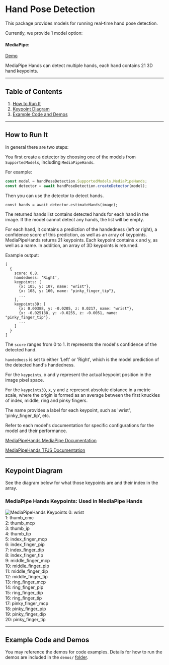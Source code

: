 # Hand Pose Detection

This package provides models for running real-time hand pose detection.

Currently, we provide 1 model option:

#### MediaPipe:
[Demo](https://storage.googleapis.com/tfjs-models/demos/hand-pose-detection/index.html?model=mediapipe_hands)

MediaPipe Hands can detect multiple hands, each hand contains 21 3D hand keypoints.

-------------------------------------------------------------------------------
## Table of Contents
1. [How to Run It](#how-to-run-it)
2. [Keypoint Diagram](#keypoint-diagram)
3. [Example Code and Demos](#example-code-and-demos)

-------------------------------------------------------------------------------
## How to Run It
In general there are two steps:

You first create a detector by choosing one of the models from `SupportedModels`,
including `MediaPipeHands`.

For example:

```javascript
const model = handPoseDetection.SupportedModels.MediaPipeHands;
const detector = await handPoseDetection.createDetector(model);
```

Then you can use the detector to detect hands.

```
const hands = await detector.estimateHands(image);
```

The returned hands list contains detected hands for each hand in the image.
If the model cannot detect any hands, the list will be empty.

For each hand, it contains a prediction of the handedness (left or right), a confidence score of this prediction, as well as an array of keypoints.
MediaPipeHands returns 21 keypoints.
Each keypoint contains x and y, as well as a name. In addition, an array of 3D keypoints is returned.

Example output:
```
[
  {
    score: 0.8,
    handedness: ‘Right’,
    keypoints: [
      {x: 105, y: 107, name: "wrist"},
      {x: 108, y: 160, name: "pinky_finger_tip"},
      ...
    ],
    keypoints3D: [
      {x: 0.00388, y: -0.0205, z: 0.0217, name: "wrist"},
      {x: -0.025138, y: -0.0255, z: -0.0051, name: "pinky_finger_tip"},
      ...
    ]
  }
]
```

The `score` ranges from 0 to 1. It represents the model's confidence of the detected hand.

`handedness` is set to either 'Left' or 'Right', which is the model prediction of the detected hand's handedness.

For the `keypoints`, x and y represent the actual keypoint position in the image pixel space.

For the `keypoints3D`, x, y and z represent absolute distance in a metric scale, where the origin is formed as an average between the first knuckles of index, middle, ring and pinky fingers.

The name provides a label for each keypoint, such as 'wrist', 'pinky_finger_tip', etc.

Refer to each model's documentation for specific configurations for the model
and their performance.

[MediaPipeHands MediaPipe Documentation](https://github.com/tensorflow/tfjs-models/tree/master/hand-pose-detection/src/mediapipe)

[MediaPipeHands TFJS Documentation](https://github.com/tensorflow/tfjs-models/tree/master/hand-pose-detection/src/tfjs)

-------------------------------------------------------------------------------

## Keypoint Diagram
See the diagram below for what those keypoints are and their index in the array.

### MediaPipe Hands Keypoints: Used in MediaPipe Hands
![MediaPipeHands Keypoints](https://google.github.io/mediapipe/images/mobile/hand_landmarks.png)
0: wrist  \
1: thumb_cmc \
2: thumb_mcp  \
3: thumb_ip  \
4: thumb_tip  \
5: index_finger_mcp  \
6: index_finger_pip  \
7: index_finger_dip  \
8: index_finger_tip  \
9: middle_finger_mcp  \
10: middle_finger_pip  \
11: middle_finger_dip  \
12: middle_finger_tip  \
13: ring_finger_mcp  \
14: ring_finger_pip  \
15: ring_finger_dip  \
16: ring_finger_tip  \
17: pinky_finger_mcp  \
18: pinky_finger_pip  \
19: pinky_finger_dip  \
20: pinky_finger_tip

-------------------------------------------------------------------------------

## Example Code and Demos
You may reference the demos for code examples. Details for how to run the demos
are included in the `demos/`
[folder](https://github.com/tensorflow/tfjs-models/tree/master/hand-pose-detection/demos).
